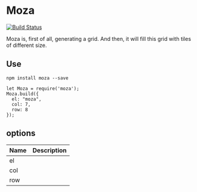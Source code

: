 # Moza

 <a href="https://travis-ci.org/jeromeds/Moza"><img alt="Build Status" src="https://api.travis-ci.org/jeromeds/Moza.svg"></a>

Moza is, first of all, generating a grid. And then, it will fill this grid with tiles of different size.

## Use
`npm install moza --save`

```
let Moza = require('moza');
Moza.build({
  el: "moza",
  col: 7,
  row: 8
});
 ````

 ## options
| Name | Description |
|-----------|--------|
| el        |        |
| col       |        |
| row       |        |
